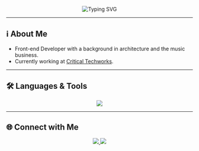 <p align="center">
  <img src="https://readme-typing-svg.herokuapp.com?font=Fira+Code&size=30&pause=1000&center=true&vCenter=true&width=500&lines=Hi+there+👋;I'm+Guilherme+🚀;Front-end+Developer+💻" alt="Typing SVG" />
</p>

---


## ℹ About Me


- Front-end Developer with a background in architecture and the music business.
- Currently working at [Critical Techworks](https://www.linkedin.com/company/criticaltechworks/).


---


## 🛠️ Languages & Tools


<p align="center">
  <picture>
    <source media="(prefers-color-scheme: dark)" srcset="https://skillicons.dev/icons?i=html,css,js,ts,react,reactnative,mongodb,express,nodejs,git&theme=dark">
    <source media="(prefers-color-scheme: light)" srcset="https://skillicons.dev/icons?i=html,css,js,ts,react,reactnative,mongodb,express,nodejs,git">
    <img src="https://skillicons.dev/icons?i=html,css,js,ts,react,reactnative,mongodb,express,nodejs,git" />
  </picture>
</p>


---


## 🌐 Connect with Me


<p align="center">
  <a href="https://www.linkedin.com/in/guilherme-sg-silva/">
    <img src="https://img.shields.io/badge/-LinkedIn-0077B5?logo=linkedin&logoColor=white&style=flat" />
  </a>
  <!-- <a href="https://YOUR-PORTFOLIO.com">
    <img src="https://img.shields.io/badge/-Portfolio-FF5722?logo=Google-Chrome&logoColor=white&style=flat" />
  </a> -->
  <a href="mailto:silva.gsg@gmail.com">
    <img src="https://img.shields.io/badge/-Email-D14836?logo=gmail&logoColor=white&style=flat" />
  </a>
</p>
